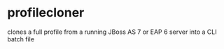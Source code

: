 profilecloner
=============

clones a full profile from a running JBoss AS 7 or EAP 6 server into a CLI batch file
